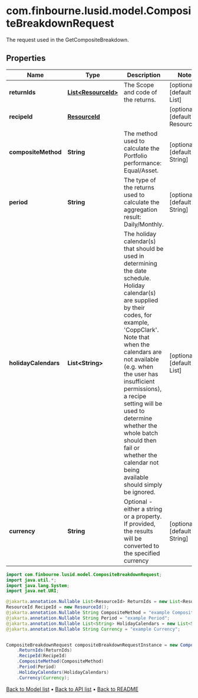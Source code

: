 # com.finbourne.lusid.model.CompositeBreakdownRequest
The request used in the GetCompositeBreakdown.

## Properties

Name | Type | Description | Notes
------------ | ------------- | ------------- | -------------
**returnIds** | [**List&lt;ResourceId&gt;**](ResourceId.md) | The Scope and code of the returns. | [optional] [default to List<ResourceId>]
**recipeId** | [**ResourceId**](ResourceId.md) |  | [optional] [default to ResourceId]
**compositeMethod** | **String** | The method used to calculate the Portfolio performance: Equal/Asset. | [optional] [default to String]
**period** | **String** | The type of the returns used to calculate the aggregation result: Daily/Monthly. | [optional] [default to String]
**holidayCalendars** | **List&lt;String&gt;** | The holiday calendar(s) that should be used in determining the date schedule. Holiday calendar(s) are supplied by their codes, for example, &#39;CoppClark&#39;. Note that when the calendars are not available (e.g. when the user has insufficient permissions), a recipe setting will be used to determine whether the whole batch should then fail or whether the calendar not being available should simply be ignored. | [optional] [default to List<String>]
**currency** | **String** | Optional - either a string or a property. If provided, the results will be converted to the specified currency | [optional] [default to String]

```java
import com.finbourne.lusid.model.CompositeBreakdownRequest;
import java.util.*;
import java.lang.System;
import java.net.URI;

@jakarta.annotation.Nullable List<ResourceId> ReturnIds = new List<ResourceId>();
ResourceId RecipeId = new ResourceId();
@jakarta.annotation.Nullable String CompositeMethod = "example CompositeMethod";
@jakarta.annotation.Nullable String Period = "example Period";
@jakarta.annotation.Nullable List<String> HolidayCalendars = new List<String>();
@jakarta.annotation.Nullable String Currency = "example Currency";


CompositeBreakdownRequest compositeBreakdownRequestInstance = new CompositeBreakdownRequest()
    .ReturnIds(ReturnIds)
    .RecipeId(RecipeId)
    .CompositeMethod(CompositeMethod)
    .Period(Period)
    .HolidayCalendars(HolidayCalendars)
    .Currency(Currency);
```


[Back to Model list](../README.md#documentation-for-models) &#8226; [Back to API list](../README.md#documentation-for-api-endpoints) &#8226; [Back to README](../README.md)
